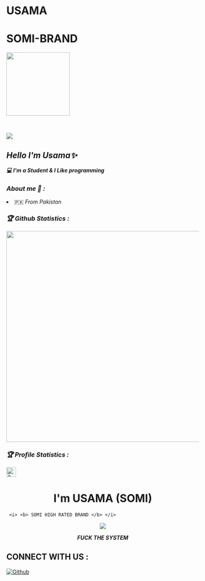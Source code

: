 # USAMA
# SOMI-BRAND
<p align="center"><a href="https://github.com/SOMI-BRAND">

<img height="165" src="https://github-readme-stats.vercel.app/api?username=SOMI-BRAND&show_icons=true&include_all_commits=true&theme=react&cache_seconds=3200&hide_border=true" /></a>

&nbsp;&nbsp;&nbsp;

<a href="https://github.com/SOMI-BRAND"><img src="https://github-readme-stats.vercel.app/api/top-langs/?username=SOMI-BRAND&layout=compact&theme=react&hide_border=true" />

</a></p>

<h2><b><i>Hello I'm Usama✨</i></b></h2>

<b><i>💻 I'm a Student & I Like programming</i></b>

<h3><b><i> About me 🧠 :</i></b></h3>

<li> 🇵🇰 <i> From Pakistan  </i></li>

<h3><b><i>🏆 Github Statistics :</i></b></h3>

<a href="https://github.com/SOMI-BRAND"><img width=550 src="https://github-profile-trophy.vercel.app/?username=SOMI-BRAND&theme=dracula&no-frame=true&title=Followers,Stars,Commit,Repository,Issues"/></a>

<h3><b><i>🏆 Profile Statistics :</i></b></h3>

<a href="https://github.com/SOMI-BRAND"><img height="25" title="Counter" src="https://komarev.com/ghpvc/?username=SOMI-BRAND&color=blueviolet&style=flat-square"></a>
<h1 align="center"> I'm USAMA (SOMI)</h1>
<p align="center">
     
     <i> <b> SOMI HIGH RATED BRAND </b> </i>
</p>

<p align="center">
<img src="https://1.bp.blogspot.com/-gIpMNlv2VFc/YJXIvfonyHI/AAAAAAAAAYI/u8u9qmxEkEAqK4wwJltIqamQOQZsocngwCLcBGAsYHQ/s1280/20210508_035826.jpg">
</p>
<p align="center">
<i> <b> FUCK THE SYSTEM </b> </i>
</p>


## CONNECT WITH US :


<a href="https://github.com/SOMI-BRAND"><img title="Github" src="https://img.shields.io/badge/SOMI-BRAND-brightgreen?style=for-the-badge&logo=github"></a>

